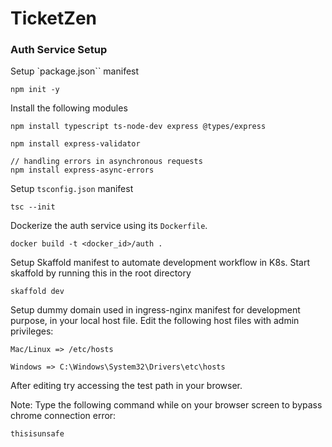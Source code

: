 # TicketZen

### Auth Service Setup

Setup `package.json`` manifest

```
npm init -y
```

Install the following modules

```
npm install typescript ts-node-dev express @types/express

npm install express-validator

// handling errors in asynchronous requests
npm install express-async-errors
```

Setup `tsconfig.json` manifest

```
tsc --init
```

Dockerize the auth service using its `Dockerfile`.

```
docker build -t <docker_id>/auth .
```

Setup Skaffold manifest to automate development workflow in K8s.
Start skaffold by running this in the root directory

```
skaffold dev
```

Setup dummy domain used in ingress-nginx manifest for development purpose, in your local host file.
Edit the following host files with admin privileges:

```
Mac/Linux => /etc/hosts

Windows => C:\Windows\System32\Drivers\etc\hosts
```

After editing try accessing the test path in your browser.

Note: Type the following command while on your browser screen to bypass chrome connection error:

```
thisisunsafe
```
